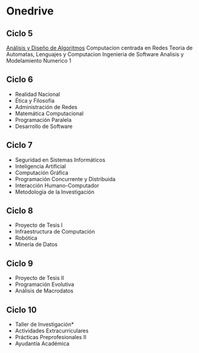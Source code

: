 # Onedrive

## Ciclo 5
[Análisis y Diseño de Algoritmos](https://unipe-my.sharepoint.com/:f:/g/personal/jesus_santacruz_b_uni_pe/ErZfureyTqZMt5ooSOu3lcQB4UPcZ9wXPxjUap4ImDCXHA?e=PvG7Qc)
Computacion centrada en Redes
Teoria de Automatas, Lenguajes y Computacion
Ingenieria de Software
Analisis y Modelamiento Numerico 1
## Ciclo 6  
- Realidad Nacional  
- Ética y Filosofía  
- Administración de Redes  
- Matemática Computacional  
- Programación Paralela  
- Desarrollo de Software  

## Ciclo 7  
- Seguridad en Sistemas Informáticos  
- Inteligencia Artificial  
- Computación Gráfica  
- Programación Concurrente y Distribuida  
- Interacción Humano-Computador  
- Metodología de la Investigación  

## Ciclo 8  
- Proyecto de Tesis I  
- Infraestructura de Computación  
- Robótica  
- Minería de Datos  

## Ciclo 9  
- Proyecto de Tesis II  
- Programación Evolutiva  
- Análisis de Macrodatos  

## Ciclo 10  
- Taller de Investigación*  
- Actividades Extracurriculares  
- Prácticas Preprofesionales II  
- Ayudantía Académica  

